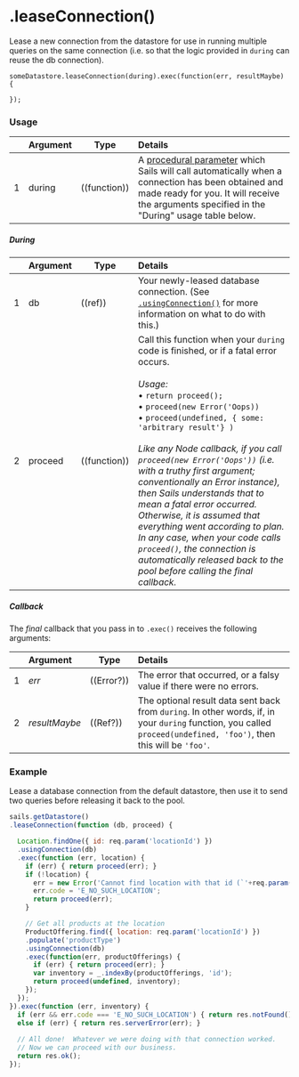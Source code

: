 # .leaseConnection()

Lease a new connection from the datastore for use in running multiple queries on the same connection (i.e. so that the logic provided in `during` can reuse the db connection).


```
someDatastore.leaseConnection(during).exec(function(err, resultMaybe) {

});
```


### Usage
|   |     Argument        | Type                | Details
|---|---------------------|---------------------|:------------|
| 1 | during              | ((function))        | A [procedural parameter](https://en.wikipedia.org/wiki/Procedural_parameter) which Sails will call automatically when a connection has been obtained and made ready for you.  It will receive the arguments specified in the "During" usage table below. |

##### During
|   |     Argument        | Type                | Details
|---|---------------------|---------------------|:------------|
| 1 | db                  | ((ref))             | Your newly-leased database connection.  (See [`.usingConnection()`](http://sailsjs.com/documentation/reference/waterline-orm/models/using-connection) for more information on what to do with this.) |
| 2 | proceed             | ((function))        | Call this function when your `during` code is finished, or if a fatal error occurs.<br/><br/>_Usage:_<br/>&bull; `return proceed();`<br/>&bull; `proceed(new Error('Oops))`<br/>&bull; `proceed(undefined, { some: 'arbitrary result'} )`<br/><br/>_Like any Node callback, if you call `proceed(new Error('Oops'))` (i.e. with a truthy first argument; conventionally an Error instance), then Sails understands that to mean a fatal error occurred.  Otherwise, it is assumed that everything went according to plan.  In any case, when your code calls `proceed()`, the connection is automatically released back to the pool before calling the final callback._



##### Callback

The _final_ callback that you pass in to `.exec()` receives the following arguments:

|   |     Argument        | Type                | Details |
|---|:--------------------|---------------------|:---------------------------------------------------------------------------------|
| 1 |    _err_            | ((Error?))          | The error that occurred, or a falsy value if there were no errors.
| 2 |    _resultMaybe_    | ((Ref?))            | The optional result data sent back from `during`.  In other words, if, in your `during` function, you called `proceed(undefined, 'foo')`, then this will be `'foo'`. |

### Example

Lease a database connection from the default datastore, then use it to send two queries before releasing it back to the pool.

```javascript
sails.getDatastore()
.leaseConnection(function (db, proceed) {

  Location.findOne({ id: req.param('locationId') })
  .usingConnection(db)
  .exec(function (err, location) {
    if (err) { return proceed(err); }
    if (!location) {
      err = new Error('Cannot find location with that id (`'+req.param('locationId')+'`)');
      err.code = 'E_NO_SUCH_LOCATION';
      return proceed(err);
    }

    // Get all products at the location
    ProductOffering.find({ location: req.param('locationId') })
    .populate('productType')
    .usingConnection(db)
    .exec(function(err, productOfferings) {
      if (err) { return proceed(err); }
      var inventory = _.indexBy(productOfferings, 'id');
      return proceed(undefined, inventory);
    });
  });
}).exec(function (err, inventory) {
  if (err && err.code === 'E_NO_SUCH_LOCATION') { return res.notFound(); }
  else if (err) { return res.serverError(err); }
  
  // All done!  Whatever we were doing with that connection worked.
  // Now we can proceed with our business.
  return res.ok();
});
```




<docmeta name="displayName" value=".leaseConnection()">
<docmeta name="pageType" value="method">

